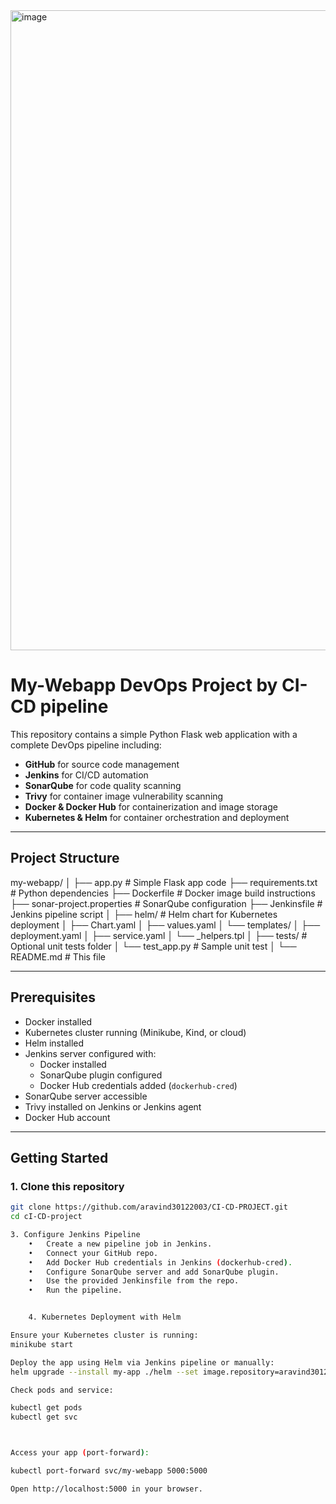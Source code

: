 <img width="1536" height="1024" alt="image" src="https://github.com/user-attachments/assets/eca9b50d-c81a-482d-9db7-7482610fd017" />





# My-Webapp DevOps Project by CI-CD pipeline

This repository contains a simple Python Flask web application with a complete DevOps pipeline including:

- **GitHub** for source code management
- **Jenkins** for CI/CD automation
- **SonarQube** for code quality scanning
- **Trivy** for container image vulnerability scanning
- **Docker & Docker Hub** for containerization and image storage
- **Kubernetes & Helm** for container orchestration and deployment

---

## Project Structure

my-webapp/
│
├── app.py                        # Simple Flask app code
├── requirements.txt              # Python dependencies
├── Dockerfile                    # Docker image build instructions
├── sonar-project.properties      # SonarQube configuration
├── Jenkinsfile                   # Jenkins pipeline script
│
├── helm/                        # Helm chart for Kubernetes deployment
│   ├── Chart.yaml
│   ├── values.yaml
│   └── templates/
│       ├── deployment.yaml
│       ├── service.yaml
│       └── _helpers.tpl
│
├── tests/                       # Optional unit tests folder
│   └── test_app.py              # Sample unit test
│
└── README.md                    # This file

---

## Prerequisites

- Docker installed
- Kubernetes cluster running (Minikube, Kind, or cloud)
- Helm installed
- Jenkins server configured with:
  - Docker installed
  - SonarQube plugin configured
  - Docker Hub credentials added (`dockerhub-cred`)
- SonarQube server accessible
- Trivy installed on Jenkins or Jenkins agent
- Docker Hub account

---

## Getting Started

### 1. Clone this repository

```bash
git clone https://github.com/aravind30122003/CI-CD-PROJECT.git
cd cI-CD-project

3. Configure Jenkins Pipeline
	•	Create a new pipeline job in Jenkins.
	•	Connect your GitHub repo.
	•	Add Docker Hub credentials in Jenkins (dockerhub-cred).
	•	Configure SonarQube server and add SonarQube plugin.
	•	Use the provided Jenkinsfile from the repo.
	•	Run the pipeline.


    4. Kubernetes Deployment with Helm

Ensure your Kubernetes cluster is running:
minikube start

Deploy the app using Helm via Jenkins pipeline or manually:
helm upgrade --install my-app ./helm --set image.repository=aravind30122003/CI-CD-project --set image.tag=latest

Check pods and service:

kubectl get pods
kubectl get svc



Access your app (port-forward):

kubectl port-forward svc/my-webapp 5000:5000

Open http://localhost:5000 in your browser.
